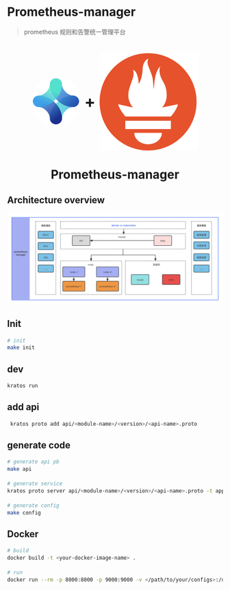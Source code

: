 # Prometheus-manager

> prometheus 规则和告警统一管理平台

<h1 style="display: flex; align-items: center; justify-content: center; gap: 10px; width: 100%; text-align: center;">
    <img alt="Prometheus" src="doc/img/aide-cloud-logo.png" style="height: 114px; width: 114px; border-radius: 50%;">
    <span style="font-size: 38px">+</span>
    <img alt="Prometheus" src="doc/img/prometheus-logo.svg">
</h1>

<h1 style="text-align: center">
    Prometheus-manager
</h1>

## Architecture overview

![Architecture overview](doc/img/Prometheus-manager.png)

## Init

```bash
# init
make init
```

## dev

```bash
kratos run
```

## add api

```bash
 kratos proto add api/<module-name>/<version>/<api-name>.proto
```

## generate code

```bash
# generate api pb
make api

# generate service
kratos proto server api/<module-name>/<version>/<api-name>.proto -t apps/<server-app-name>/internal/service

# generate config
make config
```

## Docker

```bash
# build
docker build -t <your-docker-image-name> .

# run
docker run --rm -p 8000:8000 -p 9000:9000 -v </path/to/your/configs>:/data/conf <your-docker-image-name>
```

